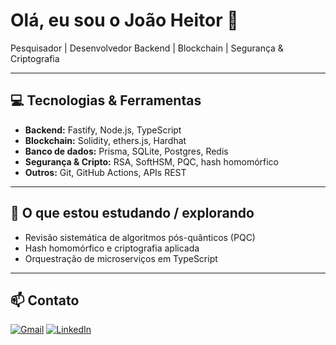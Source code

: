 # Olá, eu sou o João Heitor 👋

Pesquisador | Desenvolvedor Backend | Blockchain | Segurança & Criptografia

---

## 💻 Tecnologias & Ferramentas
- **Backend:** Fastify, Node.js, TypeScript  
- **Blockchain:** Solidity, ethers.js, Hardhat  
- **Banco de dados:** Prisma, SQLite, Postgres, Redis  
- **Segurança & Cripto:** RSA, SoftHSM, PQC, hash homomórfico  
- **Outros:** Git, GitHub Actions, APIs REST  

---

## 🌱 O que estou estudando / explorando
- Revisão sistemática de algoritmos pós-quânticos (PQC)  
- Hash homomórfico e criptografia aplicada  
- Orquestração de microserviços em TypeScript  

---

## 📫 Contato
[![Gmail](https://img.shields.io/badge/-Gmail-D14836?style=for-the-badge&logo=gmail&logoColor=white)](mailto:joaoheitor.dev@gmail.com)
[![LinkedIn](https://img.shields.io/badge/-LinkedIn-0077B5?style=for-the-badge&logo=linkedin&logoColor=white)](https://www.linkedin.com/in/joao-heitor-lopes)
